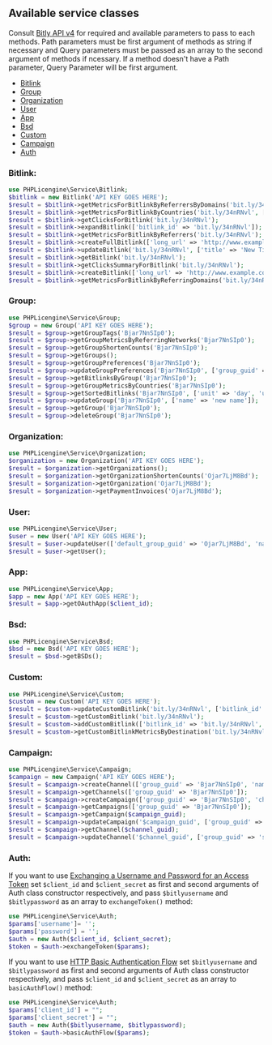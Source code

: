 
## Available service classes
Consult [Bitly API v4](https://dev.bitly.com/v4/) for required and available parameters to pass to each methods. Path parameters must be 
first argument of methods as string if necessary and Query parameters must be passed as an array to the second argument of methods if ncessary. 
If a method doesn't have a Path parameter, Query Parameter will be first argument.

* [Bitlink](#bitlink)
* [Group](#group)
* [Organization](#organization)
* [User](#user)
* [App](#app)
* [Bsd](#bsd)
* [Custom](#custom)
* [Campaign](#campaign)
* [Auth](#auth)

### Bitlink:
```php
use PHPLicengine\Service\Bitlink;
$bitlink = new Bitlink('API KEY GOES HERE');
$result = $bitlink->getMetricsForBitlinkByReferrersByDomains('bit.ly/34nRNvl');
$result = $bitlink->getMetricsForBitlinkByCountries('bit.ly/34nRNvl', ['unit' => 'day', 'units' => -1]);
$result = $bitlink->getClicksForBitlink('bit.ly/34nRNvl');
$result = $bitlink->expandBitlink(['bitlink_id' => 'bit.ly/34nRNvl']);
$result = $bitlink->getMetricsForBitlinkByReferrers('bit.ly/34nRNvl');
$result = $bitlink->createFullBitlink(['long_url' => 'http://www.example.com']);
$result = $bitlink->updateBitlink('bit.ly/34nRNvl', ['title' => 'New Title']);
$result = $bitlink->getBitlink('bit.ly/34nRNvl');
$result = $bitlink->getClicksSummaryForBitlink('bit.ly/34nRNvl');
$result = $bitlink->createBitlink(['long_url' => 'http://www.example.com']);
$result = $bitlink->getMetricsForBitlinkByReferringDomains('bit.ly/34nRNvl');
```

### Group:
```php
use PHPLicengine\Service\Group;
$group = new Group('API KEY GOES HERE');
$result = $group->getGroupTags('Bjar7NnSIp0');
$result = $group->getGroupMetricsByReferringNetworks('Bjar7NnSIp0');
$result = $group->getGroupShortenCounts('Bjar7NnSIp0');
$result = $group->getGroups();
$result = $group->getGroupPreferences('Bjar7NnSIp0');
$result = $group->updateGroupPreferences('Bjar7NnSIp0', ['group_guid' => '']);
$result = $group->getBitlinksByGroup('Bjar7NnSIp0');
$result = $group->getGroupMetricsByCountries('Bjar7NnSIp0');
$result = $group->getSortedBitlinks('Bjar7NnSIp0', ['unit' => 'day', 'units' => -1]);
$result = $group->updateGroup('Bjar7NnSIp0', ['name' => 'new name']);
$result = $group->getGroup('Bjar7NnSIp0');
$result = $group->deleteGroup('Bjar7NnSIp0');
```

### Organization:
```php
use PHPLicengine\Service\Organization;
$organization = new Organization('API KEY GOES HERE');
$result = $organization->getOrganizations();
$result = $organization->getOrganizationShortenCounts('Ojar7LjM8Bd');
$result = $organization->getOrganization('Ojar7LjM8Bd');
$result = $organization->getPaymentInvoices('Ojar7LjM8Bd');
```

### User:
```php
use PHPLicengine\Service\User;
$user = new User('API KEY GOES HERE');
$result = $user->updateUser(['default_group_guid' => 'Ojar7LjM8Bd', 'name' => 'new name']);
$result = $user->getUser();
```

### App:
```php
use PHPLicengine\Service\App;
$app = new App('API KEY GOES HERE');
$result = $app->getOAuthApp($client_id);
```

### Bsd:
```php
use PHPLicengine\Service\Bsd;
$bsd = new Bsd('API KEY GOES HERE');
$result = $bsd->getBSDs();
```

### Custom:
```php
use PHPLicengine\Service\Custom;
$custom = new Custom('API KEY GOES HERE');
$result = $custom->updateCustomBitlink('bit.ly/34nRNvl', ['bitlink_id' => 'bit.ly/34nRNvl']);
$result = $custom->getCustomBitlink('bit.ly/34nRNvl');
$result = $custom->addCustomBitlink(['bitlink_id' => 'bit.ly/34nRNvl', 'custom_bitlink' => 'bit.ly/34furnr']);
$result = $custom->getCustomBitlinkMetricsByDestination('bit.ly/34nRNvl');
```

### Campaign:
```php
use PHPLicengine\Service\Campaign;
$campaign = new Campaign('API KEY GOES HERE');
$result = $campaign->createChannel(['group_guid' => 'Bjar7NnSIp0', 'name' => 'some name']);
$result = $campaign->getChannels(['group_guid' => 'Bjar7NnSIp0']);
$result = $campaign->createCampaign(['group_guid' => 'Bjar7NnSIp0', 'channel_guids' => ['some value']]);
$result = $campaign->getCampaigns(['group_guid' => 'Bjar7NnSIp0']);
$result = $campaign->getCampaign($campaign_guid);
$result = $campaign->updateCampaign('$campaign_guid', ['group_guid' => 'some value']);
$result = $campaign->getChannel($channel_guid);
$result = $campaign->updateChannel('$channel_guid', ['group_guid' => 'some value']);
```

### Auth:
If you want to use [Exchanging a Username and Password for an Access Token](https://dev.bitly.com/v4/#section/Exchanging-a-Username-and-Password-for-an-Access-Token)
set `$client_id` and `$client_secret` as first and second arguments of Auth class constructor respectively, and pass `$bitlyusername` and 
`$bitlypassword` as an array to `exchangeToken()` method:

```php
use PHPLicengine\Service\Auth;
$params['username']= '';
$params['password'] = '';
$auth = new Auth($client_id, $client_secret);
$token = $auth->exchangeToken($params);
```

If you want to use [HTTP Basic Authentication Flow](https://dev.bitly.com/v4/#section/HTTP-Basic-Authentication-Flow)
set `$bitlyusername` and `$bitlypassword` as first and second arguments of Auth class constructor respectively, and pass `$client_id` and 
`$client_secret` as an array to `basicAuthFlow()` method:

```php
use PHPLicengine\Service\Auth;
$params['client_id'] = "";
$params['client_secret'] = "";
$auth = new Auth($bitlyusername, $bitlypassword);
$token = $auth->basicAuthFlow($params);
```
